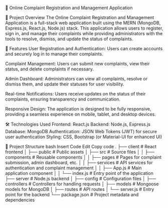 📄 Online Complaint Registration and Management Application

🚀 Project Overview
The Online Complaint Registration and Management Application is a full-stack web application built using the MERN (MongoDB, Express.js, React.js, Node.js) stack. This application allows users to register, sign in, and manage their complaints while providing administrators with the tools to resolve, dismiss, and update the status of complaints.

🌟 Features
User Registration and Authentication: Users can create accounts and securely log in to manage their complaints.

Complaint Management: Users can submit new complaints, view their status, and delete complaints if necessary.

Admin Dashboard: Administrators can view all complaints, resolve or dismiss them, and update their statuses for user visibility.

Real-time Notifications: Users receive updates on the status of their complaints, ensuring transparency and communication.

Responsive Design: The application is designed to be fully responsive, providing a seamless experience on mobile, tablet, and desktop devices.

🛠️ Technologies Used
Frontend: React.js
Backend: Node.js, Express.js
Database: MongoDB
Authentication: JSON Web Tokens (JWT) for secure user authentication
Styling: CSS, Bootstrap (or Material-UI for enhanced UI)

📂 Project Structure
bash
Insert Code
Edit
Copy code
.
├── client                # React frontend
│   ├── public            # Public assets
│   ├── src               # Source files
│   │   ├── components    # Reusable components
│   │   ├── pages         # Pages for complaint submission, admin dashboard, etc.
│   │   ├── services      # API services for authentication and complaint management
│   │   ├── App.js        # Main application component
│   │   └── index.js      # Entry point of the application
├── server                # Node.js backend
│   ├── config            # Configuration files
│   ├── controllers       # Controllers for handling requests
│   ├── models            # Mongoose models for MongoDB
│   ├── routes            # API routes
│   └── server.js         # Entry point for the backend
└── package.json          # Project metadata and dependencies